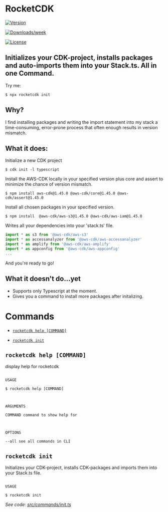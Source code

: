 
# RocketCDK
[![Version](https://img.shields.io/npm/v/rocketcdk.svg)](https://npmjs.org/package/rocketcdk)

[![Downloads/week](https://img.shields.io/npm/dw/rocketcdk.svg)](https://npmjs.org/package/rocketcdk)

[![License](https://img.shields.io/npm/l/rocketcdk.svg)](https://github.com/EdwinRad/rocketcdk/blob/master/package.json)


  ## Initializes your CDK-project, installs packages and auto-imports them into your Stack.ts.  All in one Command.
Try me:
```sh-session
$ npx rocketcdk init
```
## Why?
I find installing packages and writing the import statement into my stack a time-consuming, error-prone process that often enough results in version mismatch.

## What it does:
Initialize a new CDK project
```sh-session
$ cdk init -l typescript
```
Install the AWS-CDK locally in your specified version plus core and assert to minimize the chance of version mismatch.
```sh-session
$ npm install aws-cdk@1.45.0 @aws-cdk/core@1.45.0 @aws-cdk/assert@1.45.0
```
Install all chosen packages in your specified version.
```sh-session
$ npm install  @aws-cdk/aws-s3@1.45.0 @aws-cdk/aws-iam@1.45.0
```
Writes all your dependencies into your 'stack.ts' file.

```typescript
import * as s3 from '@aws-cdk/aws-s3'
import * as accessanalyzer from '@aws-cdk/aws-accessanalyzer'
import * as amplify from '@aws-cdk/aws-amplify'
import * as appconfig from '@aws-cdk/aws-appconfig'
...
```
And you're ready to go!

## What it doesn't do...yet

 - Supports only Typescript at the moment.
 - Gives you a command to install more packages after initalizing.

# Commands

<!-- commands -->

*  [`rocketcdk help [COMMAND]`](#rocketcdk-help-command)

*  [`rocketcdk init`](#rocketcdk-init)

  

## `rocketcdk help [COMMAND]`

  

display help for rocketcdk

  

```

USAGE

$ rocketcdk help [COMMAND]

  

ARGUMENTS

COMMAND command to show help for

  

OPTIONS

--all see all commands in CLI

```

## `rocketcdk init`

  

Initializes your CDK-project, installs CDK-packages and imports them into your Stack.ts file.

  

```

USAGE

$ rocketcdk init

```

  

_See code: [src/commands/init.ts](https://github.com/EdwinRad/rocketcdk/blob/v0.0.16/src/commands/init.ts)_

<!-- commandsstop -->